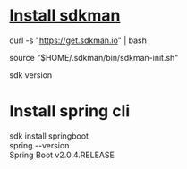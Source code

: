 # [Install sdkman](https://sdkman.io/install)

curl -s "https://get.sdkman.io" | bash

source "$HOME/.sdkman/bin/sdkman-init.sh"

sdk version

# Install spring cli

sdk install springboot <br/>
spring --version <br/>
  Spring Boot v2.0.4.RELEASE <br/>
  
  
